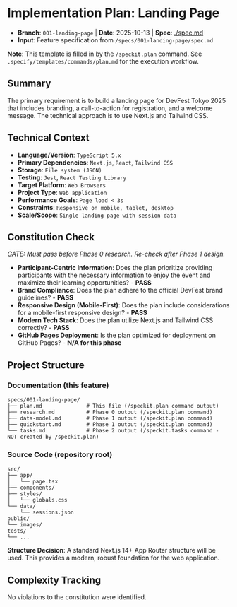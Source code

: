 # Implementation Plan: Landing Page

- **Branch**: `001-landing-page` | **Date**: 2025-10-13 | **Spec**: [./spec.md](./spec.md)
- **Input**: Feature specification from `/specs/001-landing-page/spec.md`

**Note**: This template is filled in by the `/speckit.plan` command. See `.specify/templates/commands/plan.md` for the execution workflow.

## Summary

The primary requirement is to build a landing page for DevFest Tokyo 2025 that includes branding, a call-to-action for registration, and a welcome message. The technical approach is to use Next.js and Tailwind CSS.

## Technical Context

- **Language/Version**: `TypeScript 5.x`
- **Primary Dependencies**: `Next.js`, `React`, `Tailwind CSS`
- **Storage**: `File system (JSON)`
- **Testing**: `Jest`, `React Testing Library`
- **Target Platform**: `Web Browsers`
- **Project Type**: `Web application`
- **Performance Goals**: `Page load < 3s`
- **Constraints**: `Responsive on mobile, tablet, desktop`
- **Scale/Scope**: `Single landing page with session data`

## Constitution Check

_GATE: Must pass before Phase 0 research. Re-check after Phase 1 design._

- **Participant-Centric Information**: Does the plan prioritize providing participants with the necessary information to enjoy the event and maximize their learning opportunities? - **PASS**
- **Brand Compliance**: Does the plan adhere to the official DevFest brand guidelines? - **PASS**
- **Responsive Design (Mobile-First)**: Does the plan include considerations for a mobile-first responsive design? - **PASS**
- **Modern Tech Stack**: Does the plan utilize Next.js and Tailwind CSS correctly? - **PASS**
- **GitHub Pages Deployment**: Is the plan optimized for deployment on GitHub Pages? - **N/A for this phase**

## Project Structure

### Documentation (this feature)

```
specs/001-landing-page/
├── plan.md              # This file (/speckit.plan command output)
├── research.md          # Phase 0 output (/speckit.plan command)
├── data-model.md        # Phase 1 output (/speckit.plan command)
├── quickstart.md        # Phase 1 output (/speckit.plan command)
└── tasks.md             # Phase 2 output (/speckit.tasks command - NOT created by /speckit.plan)
```

### Source Code (repository root)

```
src/
├── app/
│   └── page.tsx
├── components/
├── styles/
│   └── globals.css
└── data/
    └── sessions.json
public/
└── images/
tests/
└── ...
```

**Structure Decision**: A standard Next.js 14+ App Router structure will be used. This provides a modern, robust foundation for the web application.

## Complexity Tracking

No violations to the constitution were identified.
